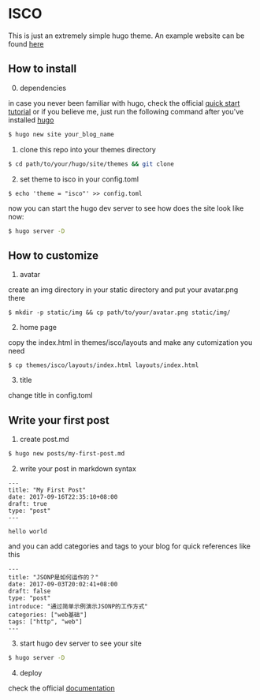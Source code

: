 # ISCO

This is just an extremely simple hugo theme. An example website can be found [here](https://zhenghe-md.github.io/)

## How to install

0. dependencies

in case you never been familiar with hugo, check the official [quick start tutorial](https://gohugo.io/getting-started/quick-start/) or if you believe me, just run the following command after you've installed [hugo](https://gohugo.io/getting-started/installing/)

```sh
$ hugo new site your_blog_name
```

1. clone this repo into your themes directory

```sh
$ cd path/to/your/hugo/site/themes && git clone 
```

2. set theme to isco in your config.toml

```
$ echo 'theme = "isco"' >> config.toml
```

now you can start the hugo dev server to see how does the site look like now:

```sh
$ hugo server -D
```

## How to customize

1. avatar

create an img directory in your static directory and put your avatar.png there

```
$ mkdir -p static/img && cp path/to/your/avatar.png static/img/
```

2. home page

copy the index.html in themes/isco/layouts and make any cutomization you need

```
$ cp themes/isco/layouts/index.html layouts/index.html
```

3. title

change title in config.toml

## Write your first post

1. create post.md
```sh
$ hugo new posts/my-first-post.md
```

2. write your post in markdown syntax

```
---
title: "My First Post"
date: 2017-09-16T22:35:10+08:00
draft: true
type: "post"
---

hello world
```

and you can add categories and tags to your blog for quick references like this

```
---
title: "JSONP是如何运作的？"
date: 2017-09-03T20:02:41+08:00
draft: false
type: "post"
introduce: "通过简单示例演示JSONP的工作方式"
categories: ["web基础"]
tags: ["http", "web"]
---
```

3. start hugo dev server to see your site

```sh
$ hugo server -D
```

4. deploy

check the official [documentation](https://gohugo.io/hosting-and-deployment/hosting-on-github/)
